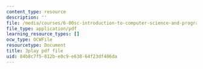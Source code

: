 ```yaml
---
content_type: resource
description: ''
file: /media/courses/6-00sc-introduction-to-computer-science-and-programming-spring-2011/84b8c7f5812be0c9e63864f23df406da_Fixc8hVo_cY.pdf
file_type: application/pdf
learning_resource_types: []
ocw_type: OCWFile
resourcetype: Document
title: 3play pdf file
uid: 84b8c7f5-812b-e0c9-e638-64f23df406da
---
```

